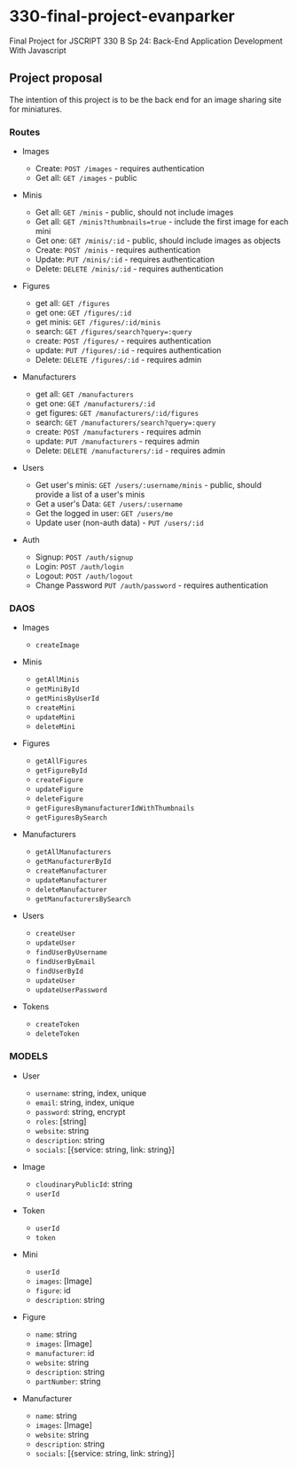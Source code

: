 # 330-final-project-evanparker

Final Project for JSCRIPT 330 B Sp 24: Back-End Application Development With Javascript

## Project proposal

The intention of this project is to be the back end for an image sharing site for miniatures.

### Routes

- Images

  - Create: `POST /images` - requires authentication
  - Get all: `GET /images` - public

- Minis

  - Get all: `GET /minis` - public, should not include images
  - Get all: `GET /minis?thumbnails=true` - include the first image for each mini
  - Get one: `GET /minis/:id` - public, should include images as objects
  - Create: `POST /minis` - requires authentication
  - Update: `PUT /minis/:id` - requires authentication
  - Delete: `DELETE /minis/:id` - requires authentication

- Figures

  - get all: `GET /figures`
  - get one: `GET /figures/:id`
  - get minis: `GET /figures/:id/minis`
  - search: `GET /figures/search?query=:query`
  - create: `POST /figures/` - requires authentication
  - update: `PUT /figures/:id` - requires authentication
  - Delete: `DELETE /figures/:id` - requires admin

- Manufacturers

  - get all: `GET /manufacturers`
  - get one: `GET /manufacturers/:id`
  - get figures: `GET /manufacturers/:id/figures`
  - search: `GET /manufacturers/search?query=:query`
  - create: `POST /manufacturers` - requires admin
  - update: `PUT /manufacturers` - requires admin
  - Delete: `DELETE /manufacturers/:id` - requires admin

- Users

  - Get user's minis: `GET /users/:username/minis` - public, should provide a list of a user's minis
  - Get a user's Data: `GET /users/:username`
  - Get the logged in user: `GET /users/me`
  - Update user (non-auth data) - `PUT /users/:id`

- Auth

  - Signup: `POST /auth/signup`
  - Login: `POST /auth/login`
  - Logout: `POST /auth/logout`
  - Change Password `PUT /auth/password` - requires authentication

### DAOS

- Images

  - `createImage`

- Minis

  - `getAllMinis`
  - `getMiniById`
  - `getMinisByUserId`
  - `createMini`
  - `updateMini`
  - `deleteMini`

- Figures

  - `getAllFigures`
  - `getFigureById`
  - `createFigure`
  - `updateFigure`
  - `deleteFigure`
  - `getFiguresBymanufacturerIdWithThumbnails`
  - `getFiguresBySearch`

- Manufacturers

  - `getAllManufacturers`
  - `getManufacturerById`
  - `createManufacturer`
  - `updateManufacturer`
  - `deleteManufacturer`
  - `getManufacturersBySearch`

- Users

  - `createUser`
  - `updateUser`
  - `findUserByUsername`
  - `findUserByEmail`
  - `findUserById`
  - `updateUser`
  - `updateUserPassword`

- Tokens

  - `createToken`
  - `deleteToken`

### MODELS

- User

  - `username`: string, index, unique
  - `email`: string, index, unique
  - `password`: string, encrypt
  - `roles`: [string]
  - `website`: string
  - `description`: string
  - `socials`: [{service: string, link: string}]

- Image

  - `cloudinaryPublicId`: string
  - `userId`

- Token

  - `userId`
  - `token`

- Mini

  - `userId`
  - `images`: [Image]
  - `figure`: id
  - `description`: string

- Figure

  - `name`: string
  - `images`: [Image]
  - `manufacturer`: id
  - `website`: string
  - `description`: string
  - `partNumber`: string

- Manufacturer

  - `name`: string
  - `images`: [Image]
  - `website`: string
  - `description`: string
  - `socials`: [{service: string, link: string}]

